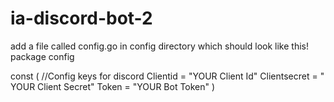 # ia-discord-bot-2


add a file called config.go in config directory which should look like this!
package config

const ( //Config keys for discord
	Clientid     = "YOUR Client Id"
	Clientsecret = " YOUR Client Secret"
	Token        = "YOUR Bot Token"
)

